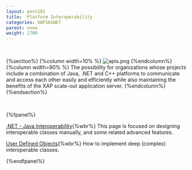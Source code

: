 ```yaml
---
layout: post101
title:  Platform Interoperability
categories: XAP101NET
parent: none
weight: 1700
---
```


<br>

{%section%}
{%column width=10% %}
![apis.png](/attachment_files/subject/apis.png)
{%endcolumn%}
{%column width=90% %}
The possibility for organizations whose projects include a combination of Java, .NET and C++ platforms to communicate and access each other easily and efficiently while also maintaining the benefits of the XAP scale-out application server.
{%endcolumn%}
{%endsection%}



<br>

{%fpanel%}

[.NET - Java Interoperability](./dotnet-java-interoperability.html){%wbr%}
This page is focused on designing interoperable classes manually, and some related advanced features.

[User Defined Objects](./interoperability-of-user-defined-objects.html){%wbr%}
How to implement deep (complex) interoperable classes.

{%endfpanel%}